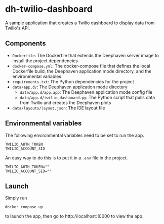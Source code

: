 # dh-twilio-dashboard

A sample application that creates a Twilio dashboard to display data from Twilio's API.

## Components

* `Dockerfile`: The Dockerfile that extends the Deephaven server image to install the project dependencies
* `docker-compose.yml`: The docker-compose file that defines the local Dockerfile build, the Deephaven application mode directory, and the environmental variables
* `requirements.txt`: The Python dependencies for the project
* `data/app.d/`: The Deephaven application mode directory
  * `data/app.d/app.app`: The Deephaven application mode config file
  * `data/app.d/twilio_dashboard.py`: The Python script that pulls data from Twilio and creates the Deephaven plots
* `data/layouts/layout.json`: The IDE layout file

## Environmental variables

The following environmental variables need to be set to run the app.

```
TWILIO_AUTH_TOKEN
TWILIO_ACCOUNT_SID
```

An easy way to do this is to put it in a `.env` file in the project.

```
TWILIO_AUTH_TOKEN=""
TWILIO_ACCOUNT_SID=""
```

## Launch

Simply run

```
docker compose up
```

to launch the app, then go to http://localhost:10000 to view the app.
